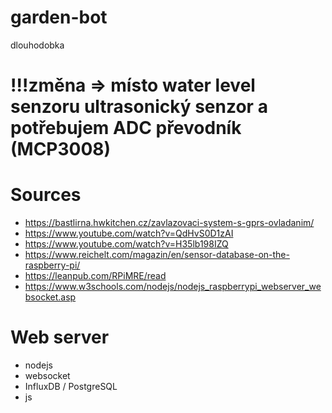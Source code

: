 # garden-bot
dlouhodobka

# !!!změna => místo water level senzoru ultrasonický senzor a potřebujem ADC převodník (MCP3008)

# Sources
- https://bastlirna.hwkitchen.cz/zavlazovaci-system-s-gprs-ovladanim/
- https://www.youtube.com/watch?v=QdHvS0D1zAI
- https://www.youtube.com/watch?v=H35lb198IZQ
- https://www.reichelt.com/magazin/en/sensor-database-on-the-raspberry-pi/
- https://leanpub.com/RPiMRE/read
- https://www.w3schools.com/nodejs/nodejs_raspberrypi_webserver_websocket.asp

# Web server
- nodejs
- websocket
- InfluxDB / PostgreSQL
- js
